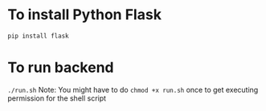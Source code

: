 # To install Python Flask
`pip install flask`

# To run backend
`./run.sh`
Note: You might have to do `chmod +x run.sh` once to get executing permission for the shell script
